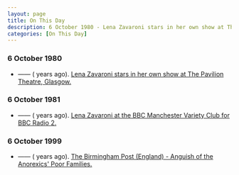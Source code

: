 ```yaml
---
layout: page
title: On This Day
description: 6 October 1980 - Lena Zavaroni stars in her own show at The Pavilion Theatre, Glasgow. 6 October 1981 - Lena Zavaroni at the BBC Manchester Variety Club for BBC Radio 2. 6 October 1999 - The Birmingham Post (England) - Anguish of the Anorexics' Poor Families.
categories: [On This Day]
---
```


### 6 October 1980
* —— (<span id="age1"></span> years ago). [Lena Zavaroni stars in her own show at The Pavilion Theatre, Glasgow.](/theatre/the%20pavilion%20theatre/1980/10/06/the-lena-zavaroni-show.html)

### 6 October 1981
* —— (<span id="age2"></span> years ago). [Lena Zavaroni at the BBC Manchester Variety Club for BBC Radio 2.](/bbc%20radio%202/1981/10/06/lena-zavaroni-at-the-bbc-manchester-variety-club.html)

### 6 October 1999
* —— (<span id="age3"></span> years ago). [The Birmingham Post (England) - Anguish of the Anorexics' Poor Families.](https://www.questia.com/article/1G1-60337983/anguish-of-the-anorexics-poor-families)

<!-- Script for calculating number of years ago -->
<script>
var dob = '19801006';
var year = Number(dob.substr(0, 4));
var month = Number(dob.substr(4, 2)) - 1;
var day = Number(dob.substr(6, 2));
var today = new Date();
var age1 = today.getFullYear() - year;
if (today.getMonth() < month || (today.getMonth() == month && today.getDate() < day)) {
age1--;
}
document.getElementById("age1").innerHTML=age1;

var dob = '19811006';
var year = Number(dob.substr(0, 4));
var month = Number(dob.substr(4, 2)) - 1;
var day = Number(dob.substr(6, 2));
var today = new Date();
var age2 = today.getFullYear() - year;
if (today.getMonth() < month || (today.getMonth() == month && today.getDate() < day)) {
age2--;
}
document.getElementById("age2").innerHTML=age2;

var dob = '19991006';
var year = Number(dob.substr(0, 4));
var month = Number(dob.substr(4, 2)) - 1;
var day = Number(dob.substr(6, 2));
var today = new Date();
var age3 = today.getFullYear() - year;
if (today.getMonth() < month || (today.getMonth() == month && today.getDate() < day)) {
age3--;
}
document.getElementById("age3").innerHTML=age3;
</script>

